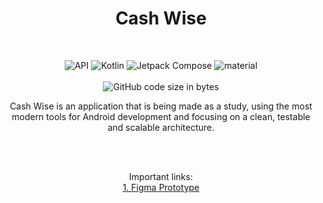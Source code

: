 <h1 align="center">Cash Wise</h1>

</br>
<p align="center">
  <img alt="API" src="https://img.shields.io/badge/Api%2026+-50f270?logo=android&logoColor=black&style=for-the-badge"/></a>
  <img alt="Kotlin" src="https://img.shields.io/badge/Kotlin-a503fc?logo=kotlin&logoColor=white&style=for-the-badge"/></a>
  <img alt="Jetpack Compose" src="https://img.shields.io/static/v1?style=for-the-badge&message=Jetpack+Compose&color=4285F4&logo=Jetpack+Compose&logoColor=FFFFFF&label="/></a> 
  <img alt="material" src="https://custom-icon-badges.demolab.com/badge/material%20you-lightblue?style=for-the-badge&logoColor=333&logo=material-you"/></a>
  </br>
  </br>
  <img alt="GitHub code size in bytes" src="https://img.shields.io/github/languages/code-size/AleexAlvz/CashWise-Android?style=for-the-badge">
</p>

<p align="center">Cash Wise is an application that is being made as a study, using the most modern tools for Android development and focusing on a clean, testable and scalable architecture.</p>
</br>
</br>
<p align="center">Important links:
</br>
<a href="https://www.figma.com/file/C82fxHrLtihDqZsxEZZbE5/Prot%C3%B3tipo?type=design&node-id=0%3A1&mode=design&t=EvyIXSKo5ASZ93Ez-1">1. Figma Prototype</a>

</p>
